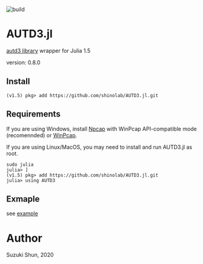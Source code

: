 ![build](https://github.com/shinolab/AUTD3.jl/workflows/build/badge.svg)

# AUTD3.jl #

[autd3 library](https://github.com/shinolab/autd3-library-software) wrapper for Julia 1.5

version: 0.8.0

## Install ##

```
(v1.5) pkg> add https://github.com/shinolab/AUTD3.jl.git
```

## Requirements

If you are using Windows, install [Npcap](https://nmap.org/npcap/) with WinPcap API-compatible mode (recomennded) or [WinPcap](https://www.winpcap.org/).

If you are using Linux/MacOS, you may need to install and run AUTD3.jl as root. 
```
sudo julia
julia> ]
(v1.5) pkg> add https://github.com/shinolab/AUTD3.jl.git
julia> using AUTD3
``` 

## Exmaple

see [example](./example)

# Author #

Suzuki Shun, 2020
